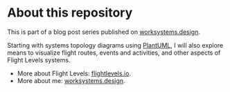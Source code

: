 # About this repository

This is part of a blog post series published on [worksystems.design](https://worksystems.design/blog/).

Starting with systems topology diagrams using [PlantUML](https://plantuml.com/), I will also explore means to visualize flight routes, events and activities, and other aspects of Flight Levels systems.

* More about Flight Levels: [flightlevels.io](https://flightlevels.io/).
* More about me: [worksystems.design](https://worksystems.design/).